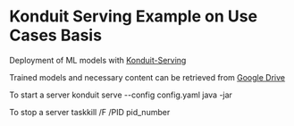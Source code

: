 # Konduit Serving Example on Use Cases Basis

Deployment of ML models with [Konduit-Serving](https://github.com/KonduitAI/konduit-serving)

Trained models and necessary content can be retrieved from [Google Drive](https://drive.google.com/drive/folders/1v094WDWZrSlPeDHdqQqAoyudsz_tNRPS?usp=sharing)

To start a server
konduit serve --config config.yaml
java -jar

To stop a server
taskkill /F /PID pid_number
